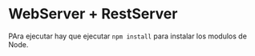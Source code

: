 # WebServer + RestServer

PAra ejecutar hay que ejecutar ```npm install``` para instalar los modulos de Node.